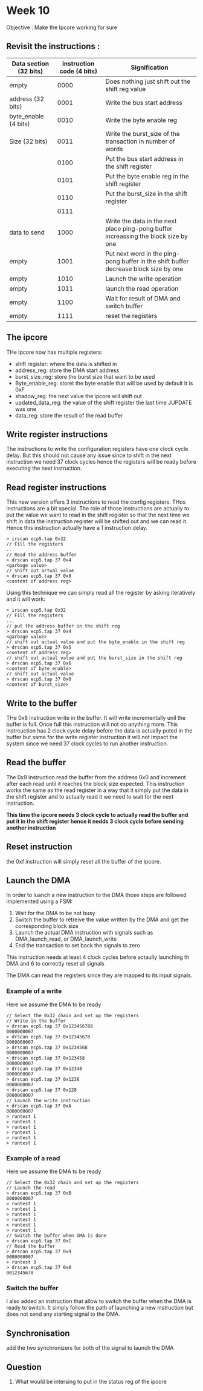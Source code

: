 # Week 10 

Objective : Make the Ipcore working for sure

## Revisit the instructions :

| Data section (32 bits) | instruction code (4 bits) | Signification |
| ---------------------- | ------------------------- | ------------- |
| empty | 0000 | Does nothing just shift out the shift reg value |
| address (32 bits) | 0001 | Write the bus start address |
| byte_enable (4 bits) | 0010 | Write the byte enable reg |
| Size (32 bits) | 0011 | Write the burst_size of the transaction in number of words |
| | 0100 | Put the bus start address in the shift register|
| | 0101 | Put the byte enable reg in the shift register|
| | 0110 | Put the burst_size in the shift register|
| | 0111 | |
| data to send | 1000 | Write the data in the next place ping-pong buffer increassing the block size by one |
| empty | 1001 | Put next word in the ping-pong buffer in the shift buffer decrease block size by one | 
| empty | 1010 | Launch the write operation |
| empty | 1011 | launch the read operation |
| empty | 1100 | Wait for result of DMA and switch buffer |
| empty | 1111 | reset the registers |

## The ipcore 

THe ipcore now has multiple registers:

- shift register: where the data is shifted in 
- address_reg: store the DMA start address
- burst_size_reg: store the burst size that want to be used
- Byte_enable_reg: storet the byte enable that will be used by default it is 0xF
- shadow_reg: the next value the ipcore will shift out
- updated_data_reg: the value of the shift register the last time JUPDATE was one
- data_reg: store the result of the read buffer

## Write register instructions

The instructions to write the configuration registers have one clock cycle delay. But this should not cause any issue since to shift in the next instruction we need 37 clock cycles hence the registers will be ready before executing the next instruction.

## Read register instructions

This new version offers 3 instructions to read the config registers. THos instructions are a bit special. The role of those instructions are actually to put the value we want to read in the shift register so that the next time we shift in data the instruction register will be shifted out and we can read it. Hence this instruction actually have a 1 instruction delay.

```shell
> irscan ecp5.tap 0x32
// Fill the registers
...
// Read the address buffer
> drscan ecp5.tap 37 0x4
<garbage value>
// shift out actual value
> drscan ecp5.tap 37 0x0
<content of address reg>
```

Using this technique we can simply read all the register by asking iteratively and it will work:

```shell
> irscan ecp5.tap 0x32
// Fill the registers
...
// put the address buffer in the shift reg
> drscan ecp5.tap 37 0x4
<garbage value>
// shift out actual value and put the byte_enable in the shift reg
> drscan ecp5.tap 37 0x5
<content of address reg>
// shift out actual value and put the burst_size in the shift reg
> drscan ecp5.tap 37 0x6
<content of byte_enable>
// shift out actual value 
> drscan ecp5.tap 37 0x0
<content of burst_size>
```

## Write to the buffer

THe 0x8 instruction write in the buffer. It will write incrementally unil the buffer is full. Once full this instruction will not do anything more. This instrcuction has 2 clock cycle delay before the data is actually puted in the buffer but same for the write register instruction it will not impact the system since we need 37 clock cycles to run another instruction.

## Read the buffer

The 0x9 instruction read the buffer from the address 0x0 and increment after each read until it reaches the block size expected. This instruction works the same as the read register in a way that it simply put the data in the shift register and to actually read it we need to wait for the next instruction.

**This time the ipcore needs 3 clock cycle to actually read the buffer and put it in the shift register hence it nedds 3 clock cycle before sending another instruction**


## Reset instruction

the 0xf instruction will simply reset all the buffer of the ipcore.

## Launch the DMA

In order to luanch a new instruction to the DMA those steps are followed implemented using a FSM:

1. Wait for the DMA to be not busy
2. Switch the buffer to retreive the value written by the DMA and get the corresponding block size
3. Launch the actual DMA instruction with signals such as DMA_launch_read, or DMA_launch_write
4. End the transaction to set back the signals to zero 

This instruction needs at least 4 clock cycles before actaully launching th DMA and 6 to correctly reset all signals

The DMA can read the registers since they are mapped to its input signals.

### Example of a write

Here we assume the DMA to be ready

```shell
// Select the 0x32 chain and set up the registers 
// Write in the buffer
> drscan ecp5.tap 37 0x123456788
0000000007
> drscan ecp5.tap 37 0x12345678 
0000000007
> drscan ecp5.tap 37 0x1234568  
0000000007
> drscan ecp5.tap 37 0x123458 
0000000007
> drscan ecp5.tap 37 0x12348 
0000000007
> drscan ecp5.tap 37 0x1238 
0000000007
> drscan ecp5.tap 37 0x128 
0000000007
// Launch the write instruction 
> drscan ecp5.tap 37 0xA     
0000000007
> runtest 1
> runtest 1
> runtest 1
> runtest 1
> runtest 1
> runtest 1
```

### Example of a read

Here we assume the DMA to be ready

```shell 
// Select the 0x32 chain and set up the registers
// Launch the read
> drscan ecp5.tap 37 0xB
0000000007
> runtest 1
> runtest 1
> runtest 1
> runtest 1
> runtest 1
> runtest 1
// Switch the buffer when DMA is done
> drscan ecp5.tap 37 0xC
// Read the buffer
> drscan ecp5.tap 37 0x9
0000000007
> runtest 3
> drscan ecp5.tap 37 0x0
0012345678
```

### Switch the buffer 
 
I also added an instruction that allow to switch the buffer when the DMA is ready to switch. It simply follow the path of launching a new instruction but does not send any starting signal to the DMA.

## Synchronisation

add the two synchronizers for both of the signal to launch the DMA

## Question 

1. What would be intersing to put in the status reg of the ipcore
